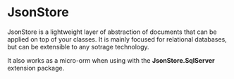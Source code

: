 # JsonStore

JsonStore is a lightweight layer of abstraction of documents that can be applied on top of your classes. It is mainly focused for relational databases, but can be extensible to any sotrage technology.

It also works as a micro-orm when using with the **JsonStore.SqlServer** extension package.